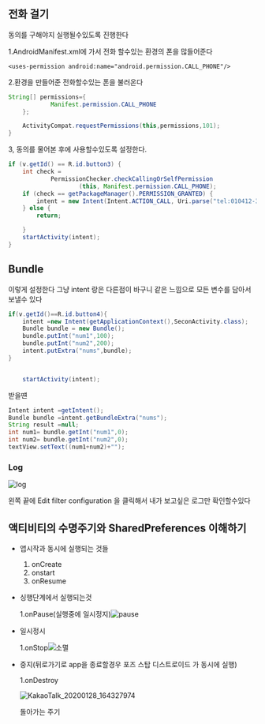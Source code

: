 











## 전화 걸기

동의를 구해야지 실행될수있도록 진행한다

1.AndroidManifest.xml에 가서 전화 할수있는 환경의 폰을 많들어준다

`<uses-permission android:name="android.permission.CALL_PHONE"/>`

2.환경을 만들어준 전화할수있는 폰을 불러온다

```java
String[] permissions={
            Manifest.permission.CALL_PHONE
    };

    ActivityCompat.requestPermissions(this,permissions,101);
}
```

3, 동의를 물어본 후에 사용할수있도록 설정한다.

```java
if (v.getId() == R.id.button3) {
    int check =
            PermissionChecker.checkCallingOrSelfPermission
                    (this, Manifest.permission.CALL_PHONE);
    if (check == getPackageManager().PERMISSION_GRANTED) {
        intent = new Intent(Intent.ACTION_CALL, Uri.parse("tel:010412-3456"));
    } else {
        return;

    }
    startActivity(intent);
}
```

## Bundle

이렇게 설정한다 그냥 intent 랑은 다른점이 바구니 같은 느낌으로 모든 변수를 담아서 보낼수 있다

```java
if(v.getId()==R.id.button4){
    intent =new Intent(getApplicationContext(),SeconActivity.class);
    Bundle bundle = new Bundle();
    bundle.putInt("num1",100);
    bundle.putInt("num2",200);
    intent.putExtra("nums",bundle);
}


    startActivity(intent);
```

받을떈

```java
Intent intent =getIntent();
Bundle bundle =intent.getBundleExtra("nums");
String result =null;
int num1= bundle.getInt("num1",0);
int num2= bundle.getInt("num2",0);
textView.setText((num1+num2)+"");
```

### Log

![log](C:\Users\student\Desktop\202001.28\log.PNG)

왼쪽 끝에 Edit filter configuration 을 클릭해서 내가 보고싶은 로그만 확인할수있다

## 액티비티의 수명주기와 SharedPreferences 이해하기

- 앱시작과 동시에 실행되는 것들

  1. onCreate
  2. onstart
  3. onResume

- 싱행단계에서  실행되는것 

  1.onPause(실행중에 일시정지)![pause](C:\Users\student\Desktop\202001.28\pause.PNG)

- 일시정시

  1.onStop![소멸](C:\Users\student\Desktop\202001.28\소멸.PNG)

- 중지(뒤로가기로 app을 종료할경우 포즈 스탑 디스트로이드 가 동시에 실행)

  1.onDestroy

  ![KakaoTalk_20200128_164327974](C:\Users\student\Desktop\202001.28\KakaoTalk_20200128_164327974.jpg)

  돌아가는 주기 



###